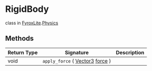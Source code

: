 # RigidBody
class in [FyroxLite](../../scripting_api.md).[Physics](../Physics.md)
## Methods
| Return Type | Signature | Description |
|---|---|---|
| void | `apply_force` ( [Vector3](../Math/Vector3.md) <ins>force</ins> ) |  |

